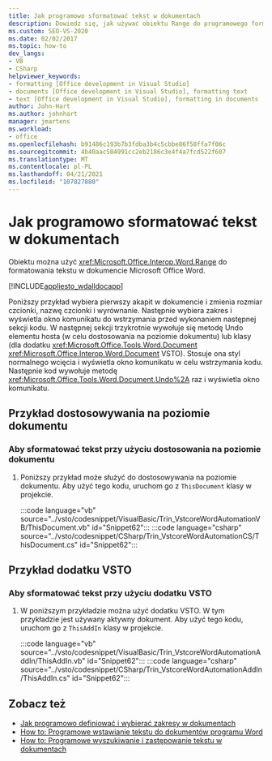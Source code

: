 ```yaml
---
title: Jak programowo sformatować tekst w dokumentach
description: Dowiedz się, jak używać obiektu Range do programowego formatowania tekstu w dokumencie programu Microsoft Word.
ms.custom: SEO-VS-2020
ms.date: 02/02/2017
ms.topic: how-to
dev_langs:
- VB
- CSharp
helpviewer_keywords:
- formatting [Office development in Visual Studio]
- documents [Office development in Visual Studio], formatting text
- text [Office development in Visual Studio], formatting in documents
author: John-Hart
ms.author: johnhart
manager: jmartens
ms.workload:
- office
ms.openlocfilehash: b91486c193b7b3fdba3b4c5cbbe86f58ffa7f06c
ms.sourcegitcommit: 4b40aac584991cc2eb2186c3e4f4a7fcd522f607
ms.translationtype: MT
ms.contentlocale: pl-PL
ms.lasthandoff: 04/21/2021
ms.locfileid: "107827880"
---
```

# <a name="how-to-programmatically-format-text-in-documents"></a>Jak programowo sformatować tekst w dokumentach
  Obiektu można użyć <xref:Microsoft.Office.Interop.Word.Range> do formatowania tekstu w dokumencie Microsoft Office Word.

 [!INCLUDE[appliesto_wdalldocapp](../vsto/includes/appliesto-wdalldocapp-md.md)]

 Poniższy przykład wybiera pierwszy akapit w dokumencie i zmienia rozmiar czcionki, nazwę czcionki i wyrównanie. Następnie wybiera zakres i wyświetla okno komunikatu do wstrzymania przed wykonaniem następnej sekcji kodu. W następnej sekcji trzykrotnie wywołuje się metodę Undo elementu hosta (w celu dostosowania na poziomie dokumentu) lub klasy (dla dodatku <xref:Microsoft.Office.Tools.Word.Document> <xref:Microsoft.Office.Interop.Word.Document> VSTO). Stosuje ona styl normalnego wcięcia i wyświetla okno komunikatu w celu wstrzymania kodu. Następnie kod wywołuje metodę <xref:Microsoft.Office.Tools.Word.Document.Undo%2A> raz i wyświetla okno komunikatu.

## <a name="document-level-customization-example"></a>Przykład dostosowywania na poziomie dokumentu

### <a name="to-format-text-using-a-document-level-customization"></a>Aby sformatować tekst przy użyciu dostosowania na poziomie dokumentu

1. Poniższy przykład może służyć do dostosowywania na poziomie dokumentu. Aby użyć tego kodu, uruchom go z `ThisDocument` klasy w projekcie.

     :::code language="vb" source="../vsto/codesnippet/VisualBasic/Trin_VstcoreWordAutomationVB/ThisDocument.vb" id="Snippet62":::
     :::code language="csharp" source="../vsto/codesnippet/CSharp/Trin_VstcoreWordAutomationCS/ThisDocument.cs" id="Snippet62":::

## <a name="vsto-add-in-example"></a>Przykład dodatku VSTO

### <a name="to-format-text-using-a-vsto-add-in"></a>Aby sformatować tekst przy użyciu dodatku VSTO

1. W poniższym przykładzie można użyć dodatku VSTO. W tym przykładzie jest używany aktywny dokument. Aby użyć tego kodu, uruchom go z `ThisAddIn` klasy w projekcie.

     :::code language="vb" source="../vsto/codesnippet/VisualBasic/Trin_VstcoreWordAutomationAddIn/ThisAddIn.vb" id="Snippet62":::
     :::code language="csharp" source="../vsto/codesnippet/CSharp/Trin_VstcoreWordAutomationAddIn/ThisAddIn.cs" id="Snippet62":::

## <a name="see-also"></a>Zobacz też
- [Jak programowo definiować i wybierać zakresy w dokumentach](../vsto/how-to-programmatically-define-and-select-ranges-in-documents.md)
- [How to: Programowe wstawianie tekstu do dokumentów programu Word](../vsto/how-to-programmatically-insert-text-into-word-documents.md)
- [How to: Programowe wyszukiwanie i zastępowanie tekstu w dokumentach](../vsto/how-to-programmatically-search-for-and-replace-text-in-documents.md)
